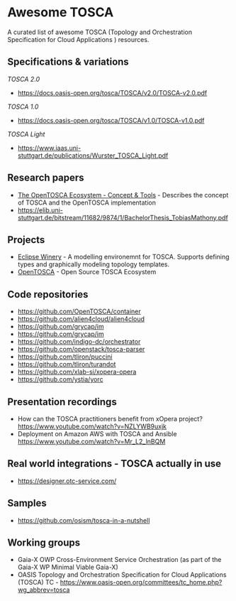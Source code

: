 # Awesome TOSCA

A curated list of awesome TOSCA (Topology and Orchestration Specification for Cloud Applications ) resources.

## Specifications & variations

*TOSCA 2.0*
- https://docs.oasis-open.org/tosca/TOSCA/v2.0/TOSCA-v2.0.pdf

*TOSCA 1.0*
- https://docs.oasis-open.org/tosca/TOSCA/v1.0/TOSCA-v1.0.pdf

*TOSCA Light*
- https://www.iaas.uni-stuttgart.de/publications/Wurster_TOSCA_Light.pdf

## Research papers

- [The OpenTOSCA Ecosystem - Concept & Tools](https://doi.org/10.5220/0007903201120130) - Describes the concept of TOSCA and the OpenTOSCA implementation
- https://elib.uni-stuttgart.de/bitstream/11682/9874/1/BachelorThesis_TobiasMathony.pdf

## Projects

- [Eclipse Winery](https://www.eclipse.org/winery/) - A modelling environemnt for TOSCA. Supports defining types and graphically modeling topology templates.
- [OpenTOSCA](http://www.opentosca.org) - Open Source TOSCA Ecosystem

## Code repositories

- https://github.com/OpenTOSCA/container
- https://github.com/alien4cloud/alien4cloud
- https://github.com/grycap/im
- https://github.com/grycap/im
- https://github.com/indigo-dc/orchestrator
- https://github.com/openstack/tosca-parser
- https://github.com/tliron/puccini
- https://github.com/tliron/turandot
- https://github.com/xlab-si/xopera-opera
- https://github.com/ystia/yorc

## Presentation recordings

- How can the TOSCA practitioners benefit from xOpera project?
  https://www.youtube.com/watch?v=NZLYWB9uxjk
- Deployment on Amazon AWS with TOSCA and Ansible
  https://www.youtube.com/watch?v=Mr_L2_lnBQM

## Real world integrations - TOSCA actually in use

- https://designer.otc-service.com/

## Samples

- https://github.com/osism/tosca-in-a-nutshell

## Working groups

- Gaia-X OWP Cross-Environment Service Orchestration (as part of the Gaia-X WP Minimal Viable Gaia-X)
- OASIS Topology and Orchestration Specification for Cloud Applications (TOSCA) TC - https://www.oasis-open.org/committees/tc_home.php?wg_abbrev=tosca
